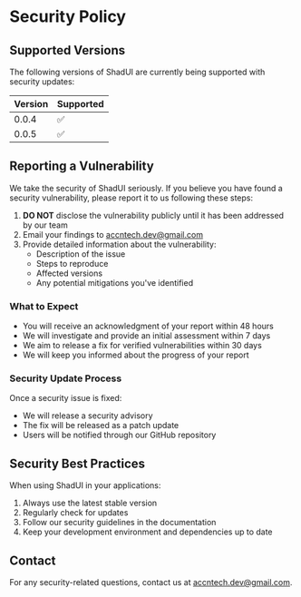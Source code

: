 # Security Policy

## Supported Versions

The following versions of ShadUI are currently being supported with security updates:

| Version | Supported |
|---------| --------- |
| 0.0.4   | ✅        |
| 0.0.5   | ✅        |


## Reporting a Vulnerability

We take the security of ShadUI seriously. If you believe you have found a security vulnerability, please report it to us following these steps:

1. **DO NOT** disclose the vulnerability publicly until it has been addressed by our team
2. Email your findings to accntech.dev@gmail.com
3. Provide detailed information about the vulnerability:
   - Description of the issue
   - Steps to reproduce
   - Affected versions
   - Any potential mitigations you've identified

### What to Expect

- You will receive an acknowledgment of your report within 48 hours
- We will investigate and provide an initial assessment within 7 days
- We aim to release a fix for verified vulnerabilities within 30 days
- We will keep you informed about the progress of your report

### Security Update Process

Once a security issue is fixed:

- We will release a security advisory
- The fix will be released as a patch update
- Users will be notified through our GitHub repository

## Security Best Practices

When using ShadUI in your applications:

1. Always use the latest stable version
2. Regularly check for updates
3. Follow our security guidelines in the documentation
4. Keep your development environment and dependencies up to date

## Contact

For any security-related questions, contact us at accntech.dev@gmail.com.
